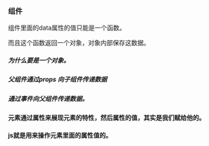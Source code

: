 ### 组件
组件里面的data属性的值只能是一个函数。

而且这个函数返回一个对象，对象内部保存这数据。
##### 为什么要是一个对象。

##### 父组件通过props 向子组件传递数据
##### 通过事件向父组件传递数据。

#### 元素通过属性来展现元素的特性，然后属性的值，其实是我们赋给他的。
#### js就是用来操作元素里面的属性值的。